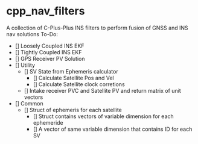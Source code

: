 # cpp_nav_filters
A collection of C-Plus-Plus INS filters to perform fusion of GNSS and INS nav solutions
To-Do:
- [] Loosely Coupled INS EKF
- [] Tightly Coupled INS EKF
- [] GPS Receiver PV Solution
- [] Utility
    - [] SV State from Ephemeris calculator
        - [] Calculate Satellite Pos and Vel
        - [] Calculate Satellite clock corretions
    - [] Intake receiver PVC and Satellite PV and return matrix of unit vectors
- [] Common 
    - [] Struct of ephemeris for each satellite
        - [] Struct contains vectors of variable dimension for each ephemeride
        - [] A vector of same variable dimension that contains ID for each SV     
